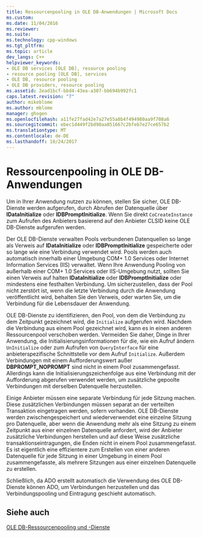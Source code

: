 ```yaml
---
title: Ressourcenpooling in OLE DB-Anwendungen | Microsoft Docs
ms.custom: 
ms.date: 11/04/2016
ms.reviewer: 
ms.suite: 
ms.technology: cpp-windows
ms.tgt_pltfrm: 
ms.topic: article
dev_langs: C++
helpviewer_keywords:
- OLE DB services [OLE DB], resource pooling
- resource pooling [OLE DB], services
- OLE DB, resource pooling
- OLE DB providers, resource pooling
ms.assetid: 2ead1bcf-bbd4-43ea-a307-bb694b992fc1
caps.latest.revision: "7"
author: mikeblome
ms.author: mblome
manager: ghogen
ms.openlocfilehash: a11fe27fad42e7a27e55a8b4f494980aa9f708a6
ms.sourcegitcommit: ebec1d449f2bd98aa851667c2bfeb7e27ce657b2
ms.translationtype: MT
ms.contentlocale: de-DE
ms.lasthandoff: 10/24/2017
---
```

# <a name="resource-pooling-in-your-ole-db-application"></a>Ressourcenpooling in OLE DB-Anwendungen
Um in Ihrer Anwendung nutzen zu können, stellen Sie sicher, OLE DB-Dienste werden aufgerufen, durch Abrufen der Datenquelle über **IDataInitialize** oder **IDBPromptInitialize**. Wenn Sie direkt `CoCreateInstance` zum Aufrufen des Anbieters basierend auf den Anbieter CLSID keine OLE DB-Dienste aufgerufen werden.  
  
 Der OLE DB-Dienste verwalten Pools verbundenen Datenquellen so lange als Verweis auf **IDataInitialize** oder **IDBPromptInitialize** gespeicherte oder so lange wie eine Verbindung verwendet wird. Pools werden auch automatisch innerhalb einer Umgebung COM+ 1.0 Services oder Internet Information Services (IIS) verwaltet. Wenn Ihre Anwendung Pooling von außerhalb einer COM+ 1.0 Services oder IIS-Umgebung nutzt, sollten Sie einen Verweis auf halten **IDataInitialize** oder **IDBPromptInitialize** oder mindestens eine festhalten Verbindung. Um sicherzustellen, dass der Pool nicht zerstört ist, wenn die letzte Verbindung durch die Anwendung veröffentlicht wird, behalten Sie den Verweis, oder warten Sie, um die Verbindung für die Lebensdauer der Anwendung.  
  
 OLE DB-Dienste zu identifizieren, den Pool, von dem die Verbindung zu dem Zeitpunkt gezeichnet wird, die `Initialize` aufgerufen wird. Nachdem die Verbindung aus einem Pool gezeichnet wird, kann es in einen anderen Ressourcenpool verschoben werden. Vermeiden Sie daher, Dinge in Ihrer Anwendung, die Initialisierungsinformationen für die, wie ein Aufruf ändern `UnInitialize` oder zum Aufrufen von `QueryInterface` für eine anbieterspezifische Schnittstelle vor dem Aufruf `Initialize`. Außerdem Verbindungen mit einem Aufforderungswert außer **DBPROMPT_NOPROMPT** sind nicht in einem Pool zusammengefasst. Allerdings kann die Initialisierungszeichenfolge aus eine Verbindung mit der Aufforderung abgerufen verwendet werden, um zusätzliche gepoolte Verbindungen mit derselben Datenquelle herzustellen.  
  
 Einige Anbieter müssen eine separate Verbindung für jede Sitzung machen. Diese zusätzlichen Verbindungen müssen separat an der verteilten Transaktion eingetragen werden, sofern vorhanden. OLE DB-Dienste werden zwischengespeichert und wiederverwendet eine einzelne Sitzung pro Datenquelle, aber wenn die Anwendung mehr als eine Sitzung zu einem Zeitpunkt aus einer einzelnen Datenquelle anfordert, wird der Anbieter zusätzliche Verbindungen herstellen und auf diese Weise zusätzliche transaktionseintragungen, die Enden nicht in einem Pool zusammengefasst. Es ist eigentlich eine effizientere zum Erstellen von einer anderen Datenquelle für jede Sitzung in einer Umgebung in einem Pool zusammengefasste, als mehrere Sitzungen aus einer einzelnen Datenquelle zu erstellen.  
  
 Schließlich, da ADO erstellt automatisch die Verwendung des OLE DB-Dienste können ADO, um Verbindungen herzustellen und das Verbindungspooling und Eintragung geschieht automatisch.  
  
## <a name="see-also"></a>Siehe auch  
 [OLE DB-Ressourcenpooling und -Dienste](../../data/oledb/ole-db-resource-pooling-and-services.md)